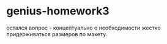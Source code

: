 # genius-homework3
остался вопрос - концептуально о необходимости жестко придерживаться размеров по макету. 
